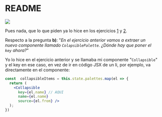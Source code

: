 # README

![](https://media3.giphy.com/media/IgDC5yl5uyjKw/giphy.gif?cid=ecf05e47dada6943de1a948b48df40c040d93ae188283cac&rid=giphy.gif)

Pues nada, que lo que piden ya lo hice en los ejercicios [1](https://github.com/Adalab/soluciones-alumnas-j/tree/master/MODULO-3/Leccion-09/modulo-03-leccion-09-ejercicio-01-elena-mm) y [2](https://github.com/Adalab/soluciones-alumnas-j/tree/master/MODULO-3/Leccion-09/modulo-03-leccion-09-ejercicio-02-elena-mm).

Respecto a la pregunta **b)**: "*En el ejercicio anterior vamos a extraer un nuevo componente llamado `ColapsiblePalette`. ¿Dónde hay que poner el `key` ahora?*"

Yo lo hice en el ejercicio anterior y se llamaba mi componente "`Collapsible`" y el key en ese caso, en vez de ir en código JSX de un li, por ejemplo, va directamente en el componente:

```jsx
const  collapsibleItems = this.state.palettes.map(el => {
  return (
    <Collapsible 
      key={el.name} // AQUI
      name={el.name}
      source={el.from} />
  );
})
```

